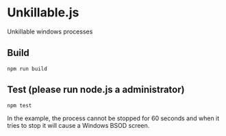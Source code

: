 # Unkillable.js
Unkillable windows processes

## Build
`npm run build`

## Test (please run node.js a administrator)
`npm test`

In the example, the process cannot be stopped for 60 seconds and when it tries to stop it will cause a Windows BSOD screen.


